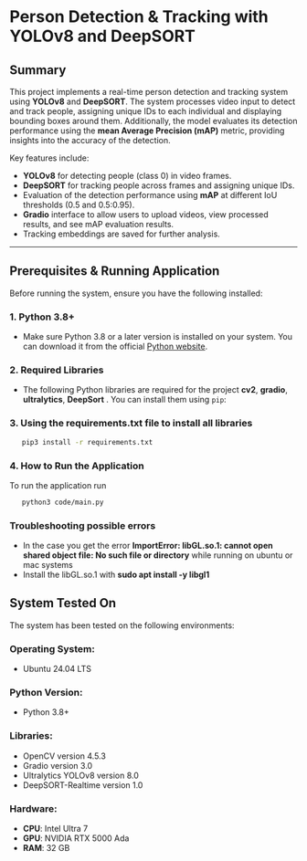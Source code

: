 # Person Detection & Tracking with YOLOv8 and DeepSORT

## Summary

This project implements a real-time person detection and tracking system using **YOLOv8** and **DeepSORT**. The system processes video input to detect and track people, assigning unique IDs to each individual and displaying bounding boxes around them. Additionally, the model evaluates its detection performance using the **mean Average Precision (mAP)** metric, providing insights into the accuracy of the detection.

Key features include:
- **YOLOv8** for detecting people (class 0) in video frames.
- **DeepSORT** for tracking people across frames and assigning unique IDs.
- Evaluation of the detection performance using **mAP** at different IoU thresholds (0.5 and 0.5:0.95).
- **Gradio** interface to allow users to upload videos, view processed results, and see mAP evaluation results.
- Tracking embeddings are saved for further analysis.

---

## Prerequisites & Running Application

Before running the system, ensure you have the following installed:

### 1. Python 3.8+ 
   - Make sure Python 3.8 or a later version is installed on your system. You can download it from the official [Python website](https://www.python.org/downloads/).

### 2. Required Libraries
   - The following Python libraries are required for the project **cv2**, **gradio**, **ultralytics**, **DeepSort** . You can install them using `pip`:

### 3. Using the requirements.txt file to install all libraries

```bash
   pip3 install -r requirements.txt
   ```

### 4. How to Run the Application
To run the application run 
```bash
   python3 code/main.py
   ```

### Troubleshooting possible errors
   - In the case you get the error **ImportError: libGL.so.1: cannot open shared object file: No such file or directory** while running on ubuntu or mac systems 
   - Install the libGL.so.1 with **sudo apt install -y libgl1**

## System Tested On

The system has been tested on the following environments:

### Operating System:
   - Ubuntu 24.04 LTS

### Python Version:
   - Python 3.8+

### Libraries:
   - OpenCV version 4.5.3
   - Gradio version 3.0
   - Ultralytics YOLOv8 version 8.0
   - DeepSORT-Realtime version 1.0

### Hardware:
   - **CPU**: Intel Ultra 7
   - **GPU**: NVIDIA RTX 5000 Ada
   - **RAM**: 32 GB
